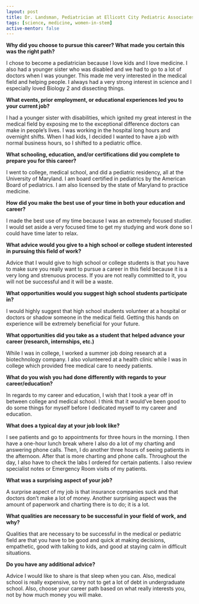 ```yaml
---
layout: post
title: Dr. Landsman, Pediatrician at Ellicott City Pediatric Associates
tags: [science, medicine, women-in-stem]
active-mentor: false
---
```


**Why did you choose to pursue this career?  What made you certain this was the right path?**

I chose to become a pediatrician because I love kids and I love medicine. I also had a younger sister who was disabled and we had to go to a lot of doctors when I was younger. This made me very interested in the medical field and helping people. I always had a very strong interest in science and I especially loved Biology 2 and dissecting things.

**What events, prior employment, or educational experiences led you to your current job?**

I had a younger sister with disabilities, which ignited my great interest in the medical field by exposing me to the exceptional difference doctors can make in people’s lives. I was working in the hospital long hours and overnight shifts. When I had kids, I decided I wanted to have a job with normal business hours, so I shifted to a pediatric office.

**What schooling, education, and/or certifications did you complete to prepare you for this career?**

I went to college, medical school, and did a pediatric residency, all at the University of Maryland. I am board certified in pediatrics by the American Board of pediatrics. I am also licensed by the state of Maryland to practice medicine.

**How did you make the best use of your time in both your education and career?**

I made the best use of my time because I was an extremely focused studier. I would set aside a very focused time to get my studying and work done so I could have time later to relax.

**What advice would you give to a high school or college student interested in pursuing this field of work?**

Advice that I would give to high school or college students is that you have to make sure you really want to pursue a career in this field because it is a very long and strenuous process. If you are not really committed to it, you will not be successful and it will be a waste.

**What opportunities would you suggest high school students participate in?**

I would highly suggest that high school students volunteer at a hospital or doctors or shadow someone in the medical field. Getting this hands on experience will be extremely beneficial for your future.

**What opportunities did you take as a student that helped advance your career (research, internships, etc.)**

While I was in college, I worked a summer job doing research at a biotechnology company. I also volunteered at a health clinic while I was in college which provided free medical care to needy patients.

**What do you wish you had done differently with regards to your career/education?**

In regards to my career and education, I wish that I took a year off in between college and medical school. I think that it would’ve been good to do some things for myself before I dedicated myself to my career and education.

**What does a typical day at your job look like?**

I see patients and go to appointments for three hours in the morning. I then have a one-hour lunch break where I also do a lot of my charting and answering phone calls. Then, I do another three hours of seeing patients in the afternoon. After that is more charting and phone calls. Throughout the day, I also have to check the labs I ordered for certain patients. I also review specialist notes or Emergency Room visits of my patients. 

**What was a surprising aspect of your job?**

A surprise aspect of my job is that insurance companies suck and that doctors don’t make a lot of money. Another surprising aspect was the amount of paperwork and charting there is to do; it is a lot.

**What qualities are necessary to be successful in your field of work, and why?**

Qualities that are necessary to be successful in the medical or pediatric field are that you have to be good and quick at making decisions, empathetic, good with talking to kids, and good at staying calm in difficult situations.

**Do you have any additional advice?**

Advice I would like to share is that sleep when you can. Also, medical school is really expensive, so try not to get a lot of debt in undergraduate school. Also, choose your career path based on what really interests you, not by how much money you will make.
